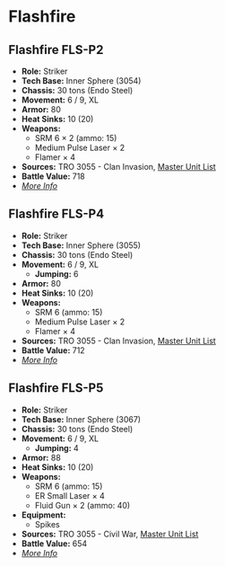 # Flashfire
## Flashfire FLS-P2
- **Role:** Striker
- **Tech Base:** Inner Sphere (3054)
- **Chassis:** 30 tons (Endo Steel)
- **Movement:** 6 / 9, XL
- **Armor:** 80
- **Heat Sinks:** 10 (20)
- **Weapons:**
  - SRM 6 × 2 (ammo: 15)
  - Medium Pulse Laser × 2
  - Flamer × 4
- **Sources:** TRO 3055 - Clan Invasion, [Master Unit List](http://masterunitlist.info/Unit/Details/1120/flashfire-fls-p2)
- **Battle Value:** 718
- [*More Info*](flashfire/flashfire_fls-p2.md)

## Flashfire FLS-P4
- **Role:** Striker
- **Tech Base:** Inner Sphere (3055)
- **Chassis:** 30 tons (Endo Steel)
- **Movement:** 6 / 9, XL
  - **Jumping:** 6
- **Armor:** 80
- **Heat Sinks:** 10 (20)
- **Weapons:**
  - SRM 6 (ammo: 15)
  - Medium Pulse Laser × 2
  - Flamer × 4
- **Sources:** TRO 3055 - Clan Invasion, [Master Unit List](http://masterunitlist.info/Unit/Details/1121/flashfire-fls-p4)
- **Battle Value:** 712
- [*More Info*](flashfire/flashfire_fls-p4.md)

## Flashfire FLS-P5
- **Role:** Striker
- **Tech Base:** Inner Sphere (3067)
- **Chassis:** 30 tons (Endo Steel)
- **Movement:** 6 / 9, XL
  - **Jumping:** 4
- **Armor:** 88
- **Heat Sinks:** 10 (20)
- **Weapons:**
  - SRM 6 (ammo: 15)
  - ER Small Laser × 4
  - Fluid Gun × 2 (ammo: 40)
- **Equipment:**
  - Spikes
- **Sources:** TRO 3055 - Civil War, [Master Unit List](http://masterunitlist.info/Unit/Details/1122/flashfire-fls-p5)
- **Battle Value:** 654
- [*More Info*](flashfire/flashfire_fls-p5.md)

